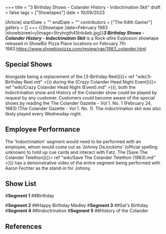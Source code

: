 +++
title = "3 Birthday Shows - Colander History - Indoctrination Skit"
draft = false
tags = ["Showtapes"]
date = 10/09/2023

[Article]
startDate = ""
endDate = ""
contributors = ["The 64th Gamer"]
gallery = []
+++
{{Showtape
|date=February 1983
|showbizreel=y|image=5tryhrgth45trb4eb.jpg}}<b><i>3 Birthday Shows - Colander History - Indoctrination Skit</b></i> is a Rock-afire Explosion showtape released in ShowBiz Pizza Place locations on February 7th 1983.<ref>https://www.showbizpizza.com/review/rae/1983_colander.html</ref>

<h2> Special Shows </h2>
Alongside being a replacement of the [3-Birthday Reel]({{< ref "wiki/3-Birthday Reel.md" >}}) during the [Crazy Colander Head Night Event]({{< ref "wiki/Crazy Colander Head Night (Event).md" >}}), both the Indoctrination show and History of the Colander show could be played by request by any customer. Customers could become aware of the special shows by reading the The Colander Gazette - Vol 1. No. 1 (February 24, 1983) (The Colander Gazette - Vol 1. No. 1). The indoctrination skit was also likely played every Wednesday night.

<h2>Employee Performance</h2>
The 'Indoctrination' segment would need to be performed with an employee, whom would come out as 'Johnny DeJockimo' (official spelling unknown) to hold up cue cards and interact with Fatz. The [Save The Colander Telethon]({{< ref "wiki/Save The Colander Telethon (1983).md" >}}) has a demonstrative video of the entire segment being performed with Aaron Fechter as the stand-in for Johnny.

<h2>Show List</h2>
#<b>Segment 1</b>
##Birthday

#<b>Segment 2</b>
##Happy Birthday Medley
#<b>Segment 3</b>
##Sal's Birthday
#<b>Segment 4</b>
##Indoctrination
#<b>Segment 5</b>
##History of the Colander




<h2>References</h2>

<references />
